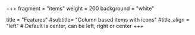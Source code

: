 +++
fragment = "items"
weight = 200
background = "white"

title = "Features"
#subtitle= "Column based items with icons"
#title_align = "left" # Default is center, can be left, right or center
+++